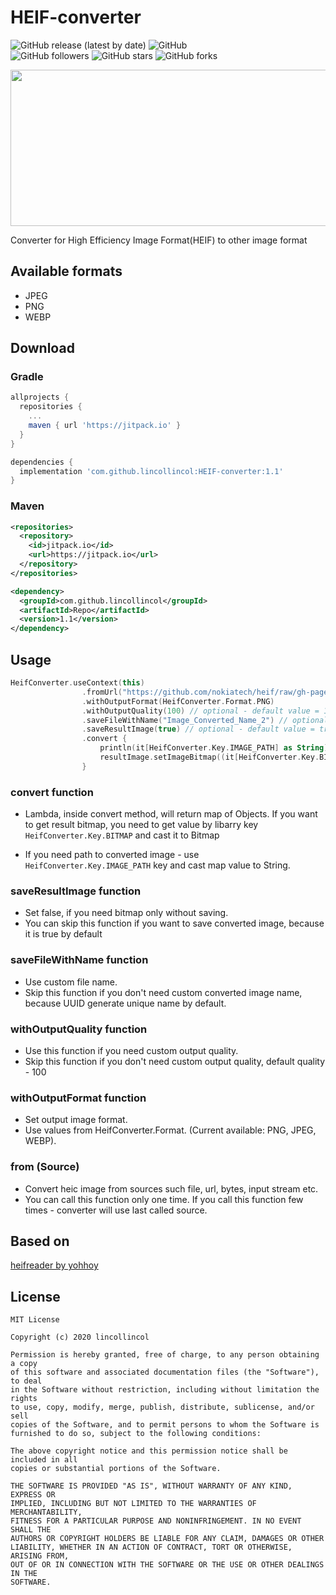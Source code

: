 # HEIF-converter

![GitHub release (latest by date)](https://img.shields.io/github/v/release/lincollincol/HEIF-converter)
![GitHub](https://img.shields.io/github/license/lincollincol/HEIF-converter)  
![GitHub followers](https://img.shields.io/github/followers/lincollincol?style=social)
![GitHub stars](https://img.shields.io/github/stars/lincollincol/GetMe?style=social)
![GitHub forks](https://img.shields.io/github/forks/lincollincol/GetMe?style=social)

<p align="center">
  <img src="https://github.com/lincollincol/HEIF-converter/blob/master/img/header.png" width="550" height="250">
</p>  

Converter for High Efficiency Image Format(HEIF) to other image format

## Available formats
* JPEG  
* PNG  
* WEBP  

## Download
### Gradle
``` groovy
allprojects {
  repositories {
    ...
    maven { url 'https://jitpack.io' }
  }
}
```
``` groovy
dependencies {
  implementation 'com.github.lincollincol:HEIF-converter:1.1'
}
```  

### Maven
``` xml
<repositories>
  <repository>
    <id>jitpack.io</id>
    <url>https://jitpack.io</url>
  </repository>
</repositories>
```
``` xml
<dependency>
  <groupId>com.github.lincollincol</groupId>
  <artifactId>Repo</artifactId>
  <version>1.1</version>
</dependency>
```

## Usage
``` kotlin
HeifConverter.useContext(this)
                .fromUrl("https://github.com/nokiatech/heif/raw/gh-pages/content/images/crowd_1440x960.heic")
                .withOutputFormat(HeifConverter.Format.PNG)
                .withOutputQuality(100) // optional - default value = 100. Available range (0 .. 100)
                .saveFileWithName("Image_Converted_Name_2") // optional - default value = uuid random string
                .saveResultImage(true) // optional - default value = true
                .convert {
                    println(it[HeifConverter.Key.IMAGE_PATH] as String)
                    resultImage.setImageBitmap((it[HeifConverter.Key.BITMAP] as Bitmap))
                }
```
### convert function
* Lambda, inside convert method, will return map of Objects. 
If you want to get result bitmap, you need to get value by libarry key ``` HeifConverter.Key.BITMAP ``` and cast it to Bitmap

* If you need path to converted image - use ``` HeifConverter.Key.IMAGE_PATH ``` key and cast map value to String.

### saveResultImage function
* Set false, if you need bitmap only without saving.
* You can skip this function if you want to save converted image, because it is true by default

### saveFileWithName function
* Use custom file name.
* Skip this function if you don't need custom converted image name, because UUID generate unique name by default. 

### withOutputQuality function
* Use this function if you need custom output quality.
* Skip this function if you don't need custom output quality, default quality - 100

### withOutputFormat function
* Set output image format.
* Use values from HeifConverter.Format. (Current available: PNG, JPEG, WEBP).

### from (Source)
* Convert heic image from sources such file, url, bytes, input stream etc.
* You can call this function only one time. If you call this function few times - converter will use last called source.

## Based on
<a href="https://github.com/yohhoy/heifreader">heifreader by yohhoy</a>

## License
```
MIT License

Copyright (c) 2020 lincollincol

Permission is hereby granted, free of charge, to any person obtaining a copy
of this software and associated documentation files (the "Software"), to deal
in the Software without restriction, including without limitation the rights
to use, copy, modify, merge, publish, distribute, sublicense, and/or sell
copies of the Software, and to permit persons to whom the Software is
furnished to do so, subject to the following conditions:

The above copyright notice and this permission notice shall be included in all
copies or substantial portions of the Software.

THE SOFTWARE IS PROVIDED "AS IS", WITHOUT WARRANTY OF ANY KIND, EXPRESS OR
IMPLIED, INCLUDING BUT NOT LIMITED TO THE WARRANTIES OF MERCHANTABILITY,
FITNESS FOR A PARTICULAR PURPOSE AND NONINFRINGEMENT. IN NO EVENT SHALL THE
AUTHORS OR COPYRIGHT HOLDERS BE LIABLE FOR ANY CLAIM, DAMAGES OR OTHER
LIABILITY, WHETHER IN AN ACTION OF CONTRACT, TORT OR OTHERWISE, ARISING FROM,
OUT OF OR IN CONNECTION WITH THE SOFTWARE OR THE USE OR OTHER DEALINGS IN THE
SOFTWARE.
```
